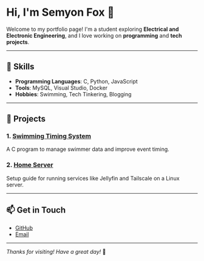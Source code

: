 # Hi, I'm Semyon Fox 👋

Welcome to my portfolio page! I'm a student exploring **Electrical and Electronic Engineering**, and I love working on **programming** and **tech projects**.

---

## 🚀 Skills
- **Programming Languages**: C, Python, JavaScript
- **Tools**: MySQL, Visual Studio, Docker
- **Hobbies**: Swimming, Tech Tinkering, Blogging

---

## 📂 Projects
### 1. [Swimming Timing System](https://github.com/SemyonFox/swimming-timer)
A C program to manage swimmer data and improve event timing.

### 2. [Home Server](https://github.com/SemyonFox/home-server-setup)
Setup guide for running services like Jellyfin and Tailscale on a Linux server.

---

## 📫 Get in Touch
- [GitHub](https://github.com/SemyonFox)
- [Email](mailto:semyon.fox@example.com)

---

*Thanks for visiting! Have a great day!* 🌟
